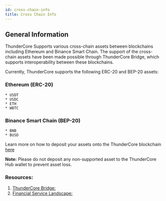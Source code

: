 ```yaml
---
id: cross-chain-info
title: Cross Chain Info
---
```


## General Information
ThunderCore Supports various cross-chain assets between blockchains including Ethereum and Binance Smart Chain. The support of the cross-chain assets have been made possible through ThunderCore Bridge, which supports interoperability between these blockchains.

Currently, ThunderCore supports the following ERC-20 and BEP-20 assets:
 
### Ethereum (ERC-20)
	* USDT
	* USDC
	* ETH
	* WBTC

### Binance Smart Chain (BEP-20)
	* BNB
	* BUSD
	
Learn more on how to deposit your assets onto the ThunderCore blockchain [here](https://support-center.thundercore.com/docs/financial-service-landscape/)

**Note:** Please do not deposit any non-supported asset to the ThunderCore Hub wallet to prevent asset loss.

### Resources:
1. [ThunderCore Bridge:](https://bridge.thundercore.com/)
2. [Financial Service Landscape:](https://support-center.thundercore.com/docs/financial-service-landscape/)

